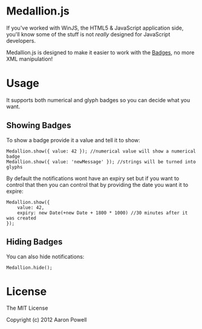 # Medallion.js

If you've worked with WinJS, the HTML5 & JavaScript application side, you'll know some of the stuff is not *really* designed for JavaScript developers.

Medallion.js is designed to make it easier to work with the [Badges](http://msdn.microsoft.com/en-us/library/windows/apps/hh761459.aspx), no more XML manipulation!

# Usage

It supports both numerical and glyph badges so you can decide what you want.

## Showing Badges

To show a badge provide it a value and tell it to show:

	Medallion.show({ value: 42 }); //numerical value will show a numerical badge
	Medallion.show({ value: 'newMessage' }); //strings will be turned into glyphs
	
By default the notifications wont have an expiry set but if you want to control that then you can control that by providing the date you want it to expire:

	Medallion.show({
		value: 42,
		expiry: new Date(+new Date + 1800 * 1000) //30 minutes after it was created
	});
	
## Hiding Badges

You can also hide notifications:

	Medallion.hide();
	
# License

The MIT License

Copyright (c) 2012 Aaron Powell